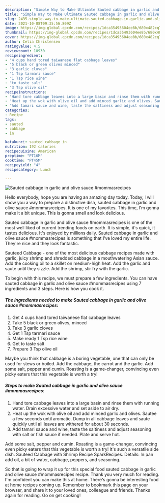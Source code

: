 ```yaml
---
description: "Simple Way to Make Ultimate Sauted cabbage in garlic and olive sauce #mommasrecipes"
title: "Simple Way to Make Ultimate Sauted cabbage in garlic and olive sauce #mommasrecipes"
slug: 2435-simple-way-to-make-ultimate-sauted-cabbage-in-garlic-and-olive-sauce-mommasrecipes
date: 2021-10-08T09:35:56.809Z
image: https://img-global.cpcdn.com/recipes/1dca35493604ee8b/680x482cq70/sauted-cabbage-in-garlic-and-olive-sauce-mommasrecipes-recipe-main-photo.jpg
thumbnail: https://img-global.cpcdn.com/recipes/1dca35493604ee8b/680x482cq70/sauted-cabbage-in-garlic-and-olive-sauce-mommasrecipes-recipe-main-photo.jpg
cover: https://img-global.cpcdn.com/recipes/1dca35493604ee8b/680x482cq70/sauted-cabbage-in-garlic-and-olive-sauce-mommasrecipes-recipe-main-photo.jpg
author: Celia Christensen
ratingvalue: 4.5
reviewcount: 10930
recipeingredient:
- "4 cups hand tored taiwanese flat cabbage leaves"
- "5 black or green olives minced"
- "3 garlic cloves"
- "1 Tsp tarmari sauce"
- "1 Tsp rice wine"
- "to taste salt"
- "3 Tsp olive oil"
recipeinstructions:
- "Hand tore cabbage leaves into a large basin and rinse them with running water. Drain excessive water and set aside to air dry."
- "Heat up the wok with olive oil and add minced garlic and olives. Sautee a few seconds until aromatic. Dump in all cabbage leaves and saute quickly until all leaves are withered for about 30 seconds."
- "Add tamari sauce and wine, taste the saltiness and adjust seasoning with salt or fish sauce if needed. Plate and serve hot."
categories:
- Recipe
tags:
- sauted
- cabbage
- in

katakunci: sauted cabbage in 
nutrition: 192 calories
recipecuisine: American
preptime: "PT16M"
cooktime: "PT45M"
recipeyield: "4"
recipecategory: Lunch

---
```



![Sauted cabbage in garlic and olive sauce #mommasrecipes](https://img-global.cpcdn.com/recipes/1dca35493604ee8b/680x482cq70/sauted-cabbage-in-garlic-and-olive-sauce-mommasrecipes-recipe-main-photo.jpg)

Hello everybody, hope you are having an amazing day today. Today, I will show you a way to prepare a distinctive dish, sauted cabbage in garlic and olive sauce #mommasrecipes. It is one of my favorites. This time, I'm gonna make it a bit unique. This is gonna smell and look delicious.

Sauted cabbage in garlic and olive sauce #mommasrecipes is one of the most well liked of current trending foods on earth. It is simple, it's quick, it tastes delicious. It's enjoyed by millions daily. Sauted cabbage in garlic and olive sauce #mommasrecipes is something that I've loved my entire life. They're nice and they look fantastic.

Sauteed Cabbage - one of the most delicious cabbage recipes made with garlic, juicy shrimp and shredded cabbage in a mouthwatering Asian sauce. Add the cooking oil to a skillet on medium-high heat. Add the garlic and saute until they sizzle. Add the shrimp, stir fry with the garlic.


To begin with this recipe, we must prepare a few ingredients. You can have sauted cabbage in garlic and olive sauce #mommasrecipes using 7 ingredients and 3 steps. Here is how you cook it.

<!--inarticleads1-->

##### The ingredients needed to make Sauted cabbage in garlic and olive sauce #mommasrecipes:

1. Get 4 cups hand tored taiwanese flat cabbage leaves
1. Take 5 black or green olives, minced
1. Take 3 garlic cloves
1. Get 1 Tsp tarmari sauce
1. Make ready 1 Tsp rice wine
1. Get to taste salt
1. Prepare 3 Tsp olive oil


Maybe you think that cabbage is a boring vegetable, one that can only be used for stews or boiled. Add the cabbage, the carrot and the garlic. Add some salt, pepper and cumin. Roasting is a game-changer, convincing even picky eaters that this vegetable is worth a try! 

<!--inarticleads2-->

##### Steps to make Sauted cabbage in garlic and olive sauce #mommasrecipes:

1. Hand tore cabbage leaves into a large basin and rinse them with running water. Drain excessive water and set aside to air dry.
1. Heat up the wok with olive oil and add minced garlic and olives. Sautee a few seconds until aromatic. Dump in all cabbage leaves and saute quickly until all leaves are withered for about 30 seconds.
1. Add tamari sauce and wine, taste the saltiness and adjust seasoning with salt or fish sauce if needed. Plate and serve hot.


Add some salt, pepper and cumin. Roasting is a game-changer, convincing even picky eaters that this vegetable is worth a try! It&#39;s such a versatile side dish. Sauteed Cabbage with Shrimp Recipe SparkRecipes. Details: In pan add oil, a bit of water, cabbage, peppers, and seasoning. 

So that is going to wrap it up for this special food sauted cabbage in garlic and olive sauce #mommasrecipes recipe. Thank you very much for reading. I'm confident you can make this at home. There's gonna be interesting food at home recipes coming up. Remember to bookmark this page on your browser, and share it to your loved ones, colleague and friends. Thanks again for reading. Go on get cooking!
